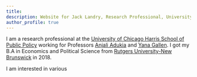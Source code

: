 ```yaml
---
title: 
description: Website for Jack Landry, Research Professional, University of Chicago
author_profile: true
---
```


I am a research professional at the [University of Chicago Harris School of Public Policy](https://harris.uchicago.edu/) working for Professors [Anjali Adukia](https://harris.uchicago.edu/directory/anjali-adukia) and [Yana Gallen](https://harris.uchicago.edu/directory/yana-gallen). I got my B.A in Economics and Political Science from [Rutgers University-New Brunswick](https://newbrunswick.rutgers.edu/) in 2018. 

I am interested in various 

